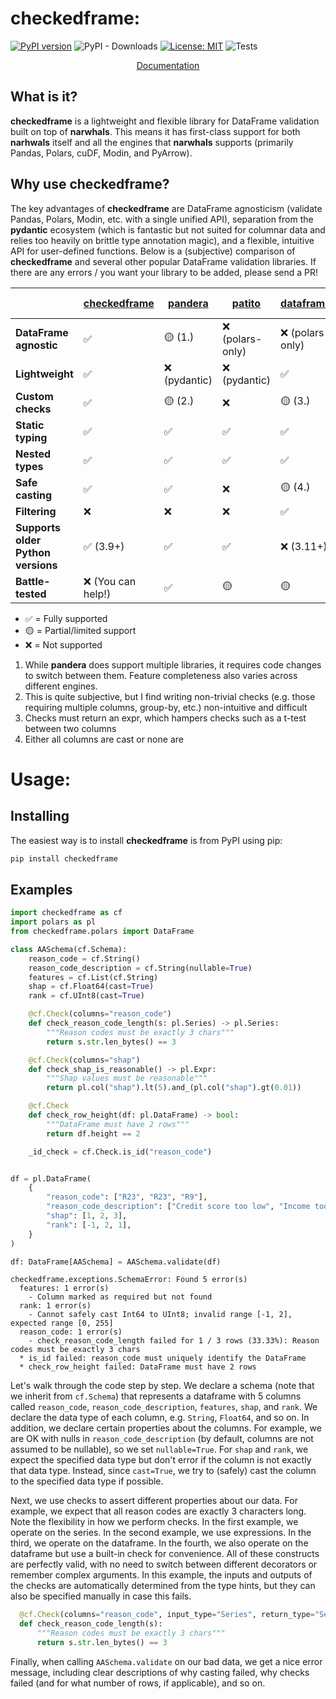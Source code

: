 # checkedframe:
[![PyPI version](https://badge.fury.io/py/checkedframe.svg)](https://badge.fury.io/py/checkedframe)
![PyPI - Downloads](https://img.shields.io/pypi/dm/checkedframe)
[![License: MIT](https://img.shields.io/badge/License-MIT-yellow.svg)](https://opensource.org/licenses/MIT)
![Tests](https://github.com/CangyuanLi/checkedframe/actions/workflows/tests.yaml/badge.svg)

<p align="center">
  <a href="https://cangyuanli.github.io/checkedframe/">Documentation</a>
<br>
</p>

## What is it?

**checkedframe** is a lightweight and flexible library for DataFrame validation built on top of **narwhals**. This means it has first-class support for both **narhwals** itself and all the engines that **narwhals** supports (primarily Pandas, Polars, cuDF, Modin, and PyArrow). 

## Why use checkedframe?

The key advantages of **checkedframe** are DataFrame agnosticism (validate Pandas, Polars, Modin, etc. with a single unified API), separation from the **pydantic** ecosystem (which is fantastic but not suited for columnar data and relies too heavily on brittle type annotation magic), and a flexible, intuitive API for user-defined functions. Below is a (subjective) comparison of **checkedframe** and several other popular DataFrame validation libraries. If there are any errors / you want your library to be added, please send a PR!

|                                    | [checkedframe](https://github.com/cangyuanli/checkedframe) | [pandera](https://pandera.readthedocs.io/) | [patito](https://patito.readthedocs.io/) | [dataframely](https://github.com/...) | [great-expectations](https://github.com/...) | [pointblank](https://github.com/...) |
| ---------------------------------- | ---------------------------------------------------------- | ------------------------------------------ | ---------------------------------------- | ------------------------------------- | -------------------------------------------- | ------------------------------------ |
| **DataFrame agnostic**             | ✅                                                          | 🟡 (1.)                                     | ❌ (polars-only)                          | ❌ (polars-only)                       | ❌ (pandas-only)                              | ✅                                    |
| **Lightweight**                    | ✅                                                          | ❌ (pydantic)                               | ❌ (pydantic)                             | ✅                                     | ❌                                            | 🟡                                    |
| **Custom checks**                  | ✅                                                          | 🟡 (2.)                                     | ❌                                        | 🟡 (3.)                                | ❌                                            | 🟡                                    |
| **Static typing**                  | ✅                                                          | ✅                                          | ✅                                        | ✅                                     | ❌                                            | ❌                                    |
| **Nested types**                   | ✅                                                          | ✅                                          | ✅                                        | ✅                                     | ❌                                            | ✅                                    |
| **Safe casting**                   | ✅                                                          | ✅                                          | ❌                                        | 🟡 (4.)                                | ❌                                            | ❌                                    |
| **Filtering**                      | ❌                                                          | ❌                                          | ❌                                        | ✅                                     | ❌                                            | ❌                                    |
| **Supports older Python versions** | ✅ (3.9+)                                                   | ✅                                          | ✅                                        | ❌ (3.11+)                             | ✅                                            | 🟡  (3.10+)                           |
| **Battle-tested**                  | ❌ (You can help!)                                          | ✅                                          | 🟡                                        | 🟡                                     | ✅                                            | 🟡                                    |

- ✅ = Fully supported  
- 🟡 = Partial/limited support  
- ❌ = Not supported  

1. While **pandera** does support multiple libraries, it requires code changes to switch between them. Feature completeness also varies across different engines.
2. This is quite subjective, but I find writing non-trivial checks (e.g. those requiring multiple columns, group-by, etc.) non-intuitive and difficult
3. Checks must return an expr, which hampers checks such as a t-test between two columns
4. Either all columns are cast or none are


# Usage:

## Installing

The easiest way is to install **checkedframe** is from PyPI using pip:

```sh
pip install checkedframe
```

## Examples

```python
import checkedframe as cf
import polars as pl
from checkedframe.polars import DataFrame

class AASchema(cf.Schema):
    reason_code = cf.String()
    reason_code_description = cf.String(nullable=True)
    features = cf.List(cf.String)
    shap = cf.Float64(cast=True)
    rank = cf.UInt8(cast=True)

    @cf.Check(columns="reason_code")
    def check_reason_code_length(s: pl.Series) -> pl.Series:
        """Reason codes must be exactly 3 chars"""
        return s.str.len_bytes() == 3

    @cf.Check(columns="shap")
    def check_shap_is_reasonable() -> pl.Expr:
        """Shap values must be reasonable"""
        return pl.col("shap").lt(5).and_(pl.col("shap").gt(0.01))

    @cf.Check
    def check_row_height(df: pl.DataFrame) -> bool:
        """DataFrame must have 2 rows"""
        return df.height == 2

    _id_check = cf.Check.is_id("reason_code")


df = pl.DataFrame(
    {
        "reason_code": ["R23", "R23", "R9"],
        "reason_code_description": ["Credit score too low", "Income too low", None],
        "shap": [1, 2, 3],
        "rank": [-1, 2, 1],
    }
)

df: DataFrame[AASchema] = AASchema.validate(df)
```

```
checkedframe.exceptions.SchemaError: Found 5 error(s)
  features: 1 error(s)
    - Column marked as required but not found
  rank: 1 error(s)
    - Cannot safely cast Int64 to UInt8; invalid range [-1, 2], expected range [0, 255]
  reason_code: 1 error(s)
    - check_reason_code_length failed for 1 / 3 rows (33.33%): Reason codes must be exactly 3 chars
  * is_id failed: reason_code must uniquely identify the DataFrame
  * check_row_height failed: DataFrame must have 2 rows
```

Let's walk through the code step by step. We declare a schema (note that we inherit from `cf.Schema`) that represents a dataframe with 5 columns called `reason_code`, `reason_code_description`, `features`, `shap`, and `rank`. We declare the data type of each column, e.g. `String`, `Float64`, and so on. In addition, we declare certain properties about the columns. For example, we are OK with nulls in `reason_code_description` (by default, columns are not assumed to be nullable), so we set `nullable=True`. For `shap` and `rank`, we expect the specified data type but don't error if the column is not exactly that data type. Instead, since `cast=True`, we try to (safely) cast the column to the specified data type if possible. 

Next, we use checks to assert different properties about our data. For example, we expect that all reason codes are exactly 3 characters long. Note the flexibility in how we perform checks. In the first example, we operate on the series. In the second example, we use expressions. In the third, we operate on the dataframe. In the fourth, we also operate on the dataframe but use a built-in check for convenience. All of these constructs are perfectly valid, with no need to switch between different decorators or remember complex arguments. In this example, the inputs and outputs of the checks are automatically determined from the type hints, but they can also be specified manually in case this fails.

```python
  @cf.Check(columns="reason_code", input_type="Series", return_type="Series")
  def check_reason_code_length(s):
      """Reason codes must be exactly 3 chars"""
      return s.str.len_bytes() == 3
```

Finally, when calling `AASchema.validate` on our bad data, we get a nice error message, including clear descriptions of why casting failed, why checks failed (and for what number of rows, if applicable), and so on.